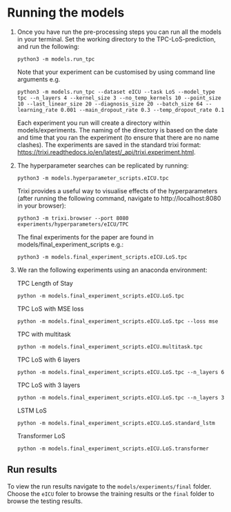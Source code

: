 Running the models
==================================

1) Once you have run the pre-processing steps you can run all the models in your terminal. Set the working directory to the TPC-LoS-prediction, and run the following:

    ```
    python3 -m models.run_tpc
    ```
    
    Note that your experiment can be customised by using command line arguments e.g.
    
    ```
    python3 -m models.run_tpc --dataset eICU --task LoS --model_type tpc --n_layers 4 --kernel_size 3 --no_temp_kernels 10 --point_size 10 --last_linear_size 20 --diagnosis_size 20 --batch_size 64 --learning_rate 0.001 --main_dropout_rate 0.3 --temp_dropout_rate 0.1 
    ```
    
    Each experiment you run will create a directory within models/experiments. The naming of the directory is based on 
    the date and time that you ran the experiment (to ensure that there are no name clashes). The experiments are saved 
    in the standard trixi format: https://trixi.readthedocs.io/en/latest/_api/trixi.experiment.html.
    
2) The hyperparameter searches can be replicated by running:

    ```
    python3 -m models.hyperparameter_scripts.eICU.tpc
    ```
 
    Trixi provides a useful way to visualise effects of the hyperparameters (after running the following command, navigate to http://localhost:8080 in your browser):
    
    ```
    python3 -m trixi.browser --port 8080 experiments/hyperparameters/eICU/TPC
    ```
    
    The final experiments for the paper are found in models/final_experiment_scripts e.g.:
    
    ```
    python3 -m models.final_experiment_scripts.eICU.LoS.tpc
    ```

3) We ran the following experiments using an anaconda environment:

   TPC Length of Stay
    ```
    python -m models.final_experiment_scripts.eICU.LoS.tpc
    ```
   
   TPC LoS with MSE loss 
    ```
    python -m models.final_experiment_scripts.eICU.LoS.tpc --loss mse
    ```
   
   TPC with multitask
    ```
    python -m models.final_experiment_scripts.eICU.multitask.tpc
    ```
   
   TPC LoS with 6 layers
    ```
    python -m models.final_experiment_scripts.eICU.LoS.tpc --n_layers 6
    ```
   
   TPC LoS with 3 layers
    ```
    python -m models.final_experiment_scripts.eICU.LoS.tpc --n_layers 3
    ```
   
   LSTM LoS
    ```
    python -m models.final_experiment_scripts.eICU.LoS.standard_lstm
    ```
   
   Transformer LoS
    ```
    python -m models.final_experiment_scripts.eICU.LoS.transformer
    ```
   
 ## Run results
 To view the run results navigate to the `models/experiments/final` folder. Choose the `eICU` foler to browse the training results or the `final` folder to 
 browse the testing results. 
